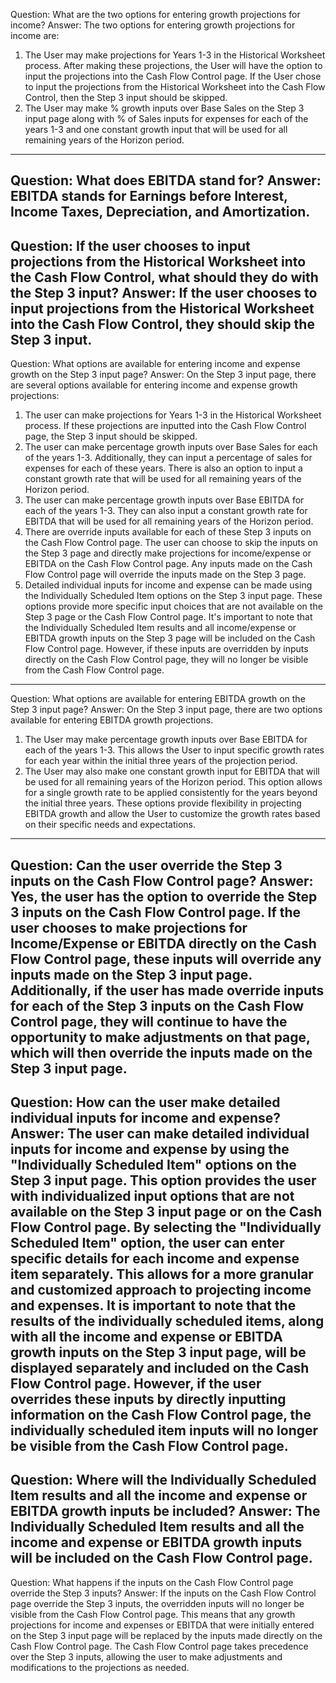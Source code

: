 Question: What are the two options for entering growth projections for income?
Answer: The two options for entering growth projections for income are:
1) The User may make projections for Years 1-3 in the Historical Worksheet process. After making these projections, the User will have the option to input the projections into the Cash Flow Control page. If the User chose to input the projections from the Historical Worksheet into the Cash Flow Control, then the Step 3 input should be skipped.
2) The User may make % growth inputs over Base Sales on the Step 3 input page along with % of Sales inputs for expenses for each of the years 1-3 and one constant growth input that will be used for all remaining years of the Horizon period.
---
Question: What does EBITDA stand for?
Answer: EBITDA stands for Earnings before Interest, Income Taxes, Depreciation, and Amortization.
---
Question: If the user chooses to input projections from the Historical Worksheet into the Cash Flow Control, what should they do with the Step 3 input?
Answer: If the user chooses to input projections from the Historical Worksheet into the Cash Flow Control, they should skip the Step 3 input.
---
Question: What options are available for entering income and expense growth on the Step 3 input page?
Answer: On the Step 3 input page, there are several options available for entering income and expense growth projections:
1) The user can make projections for Years 1-3 in the Historical Worksheet process. If these projections are inputted into the Cash Flow Control page, the Step 3 input should be skipped.
2) The user can make percentage growth inputs over Base Sales for each of the years 1-3. Additionally, they can input a percentage of sales for expenses for each of these years. There is also an option to input a constant growth rate that will be used for all remaining years of the Horizon period.
3) The user can make percentage growth inputs over Base EBITDA for each of the years 1-3. They can also input a constant growth rate for EBITDA that will be used for all remaining years of the Horizon period.
4) There are override inputs available for each of these Step 3 inputs on the Cash Flow Control page. The user can choose to skip the inputs on the Step 3 page and directly make projections for income/expense or EBITDA on the Cash Flow Control page. Any inputs made on the Cash Flow Control page will override the inputs made on the Step 3 page.
5) Detailed individual inputs for income and expense can be made using the Individually Scheduled Item options on the Step 3 input page. These options provide more specific input choices that are not available on the Step 3 page or the Cash Flow Control page.
It's important to note that the Individually Scheduled Item results and all income/expense or EBITDA growth inputs on the Step 3 page will be included on the Cash Flow Control page. However, if these inputs are overridden by inputs directly on the Cash Flow Control page, they will no longer be visible from the Cash Flow Control page.
---
Question: What options are available for entering EBITDA growth on the Step 3 input page?
Answer: On the Step 3 input page, there are two options available for entering EBITDA growth projections. 
1) The User may make percentage growth inputs over Base EBITDA for each of the years 1-3. This allows the User to input specific growth rates for each year within the initial three years of the projection period.
2) The User may also make one constant growth input for EBITDA that will be used for all remaining years of the Horizon period. This option allows for a single growth rate to be applied consistently for the years beyond the initial three years.
These options provide flexibility in projecting EBITDA growth and allow the User to customize the growth rates based on their specific needs and expectations.
---
Question: Can the user override the Step 3 inputs on the Cash Flow Control page?
Answer: Yes, the user has the option to override the Step 3 inputs on the Cash Flow Control page. If the user chooses to make projections for Income/Expense or EBITDA directly on the Cash Flow Control page, these inputs will override any inputs made on the Step 3 input page. Additionally, if the user has made override inputs for each of the Step 3 inputs on the Cash Flow Control page, they will continue to have the opportunity to make adjustments on that page, which will then override the inputs made on the Step 3 input page.
---
Question: How can the user make detailed individual inputs for income and expense?
Answer: The user can make detailed individual inputs for income and expense by using the "Individually Scheduled Item" options on the Step 3 input page. This option provides the user with individualized input options that are not available on the Step 3 input page or on the Cash Flow Control page. 
By selecting the "Individually Scheduled Item" option, the user can enter specific details for each income and expense item separately. This allows for a more granular and customized approach to projecting income and expenses. 
It is important to note that the results of the individually scheduled items, along with all the income and expense or EBITDA growth inputs on the Step 3 input page, will be displayed separately and included on the Cash Flow Control page. However, if the user overrides these inputs by directly inputting information on the Cash Flow Control page, the individually scheduled item inputs will no longer be visible from the Cash Flow Control page.
---
Question: Where will the Individually Scheduled Item results and all the income and expense or EBITDA growth inputs be included?
Answer: The Individually Scheduled Item results and all the income and expense or EBITDA growth inputs will be included on the Cash Flow Control page.
---
Question: What happens if the inputs on the Cash Flow Control page override the Step 3 inputs?
Answer: If the inputs on the Cash Flow Control page override the Step 3 inputs, the overridden inputs will no longer be visible from the Cash Flow Control page. This means that any growth projections for income and expenses or EBITDA that were initially entered on the Step 3 input page will be replaced by the inputs made directly on the Cash Flow Control page. The Cash Flow Control page takes precedence over the Step 3 inputs, allowing the user to make adjustments and modifications to the projections as needed.
